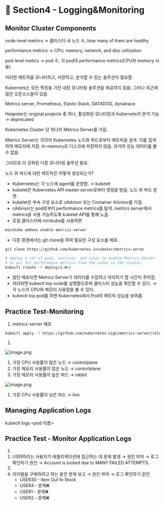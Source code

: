# 🍨 Section4 - Logging&Monitoring

## Monitor Cluster Components


node-level metrics → 클러스터 내 노드 수, how many of them are healthy


performance metrics → CPU, memory, network, and disc utilization


pod-level  metics → pod 수, 각 pod의 performance metrics(CPU와 memory 사용)


이러한 메트릭을 모니터하고, 저장하고, 분석할 수 있는 솔루션이 필요함.


Kubernets는 모든 특징을 가진 내장 모니터링 솔루션을 제공하지 않음. 그러나 최근에 많은 오픈소스들이 있음.


Metrics server, Prometheus, Elastic Stack, DATADOG, dynatrace


Heapster는 original projects 중 하나, 활성화된 모니터링과 Kubernets의 분석 기능 → deprecated


Kubernetes Cluster 당 하나의 Metrics Server를 가짐.


Metrics Server는 각각의 Kubernetes 노드와 파드로부터 메트릭을 검색. 이를 집계하여 메모리에 저장. In-memory로 디스크에 저장하지 않음. 과거의 성능 데이터를 볼 수 없음.


그러므로 더 강화된 다른 모니터링 솔루션 필요.


노드 위 파드에 대한 메트릭은 어떻게 생성되는가?

- Kubernetes는 각 노드에 agent를 운영함. → kubelet
- kubelet은 Kubernetes API master server로부터 명령을 받음. 노드 위 파드 운영.
- kubelet은 부속 구성 요소로 cAdvisor 또는 Container Advisor를 가짐.
- cAdvisor는 pod로부터 performance metrics를 탐색. metrics server에서 metrics을 사용 가능하도록  kubelet API를 통해 노출.
- 로컬 클러스터에 minikube를 사용하면

```bash
minikube addons enable metrics-server
```

- 다른 환경에서는 git clone을 하여 필요한 구성 요소를 배포.

```bash
git clone https://github-com/kubernetes-incubator/metrics-serve

# deploy a set of pods, services, and roles to enable Metrics Server
# to pul for performance metrics from the nodes in the cluster.
kubectl create -f deploy/1.8+/
```

- 일단 배포되면 Metrics Server가 데이터를 수집하고 처리하기 할 시간이 주어짐.
- 처리되면 kubectl top node를 실행함으로써 클러스터 성능을 확인할 수 있다. → 각 노드의 CPU와 메모리 사용량을 볼 수 있다.
- kubectl top pod를 하면 Kubernetes에서 Pod의 메트릭 성능을 보여줌.

## Practice Test-Monitoring

1. metrics-server 배포

```bash
kubectl apply -f https://github.com/kubernetes-sigs/metrics-server/releases/latest/download/components.yaml
```

1. 

![image.png](https://prod-files-secure.s3.us-west-2.amazonaws.com/b2ea2032-00e9-4883-a13b-cb03cf5b2334/be867e9c-0d47-47a3-971e-146d2c8c7945/image.png?X-Amz-Algorithm=AWS4-HMAC-SHA256&X-Amz-Content-Sha256=UNSIGNED-PAYLOAD&X-Amz-Credential=ASIAZI2LB466SHL6APMI%2F20250405%2Fus-west-2%2Fs3%2Faws4_request&X-Amz-Date=20250405T140712Z&X-Amz-Expires=3600&X-Amz-Security-Token=IQoJb3JpZ2luX2VjELH%2F%2F%2F%2F%2F%2F%2F%2F%2F%2FwEaCXVzLXdlc3QtMiJIMEYCIQCkqmyiLN2Z0nWxq7yKZO%2FY8wkfLhHTn%2BkpFvFn1bCFMAIhAL6t6HjvOlmyACsg1yuwRTblQ%2BaUfgiz3VgZEmyfsOkZKv8DCCoQABoMNjM3NDIzMTgzODA1IgxxanV1W2Pa%2B%2Bs6ITsq3AMt3bCljhs0GmaCY%2FKWxdfA4hSOOIyrTC5aSeDk4DRauzayzGOgOANqVokq8KtPKDCNclKiD2Q1%2BhyfZO%2B3wo9QZ6r%2BHtuMXKDmo4PG%2Bor%2B8ITghg4%2BZmuLE3KV%2FiQsxgyoSJqOH7qipp9rmMpsUpu3CrMOdiXTL5YOTYy5yveLuiptO3S65UH9O4NGTBHcBZDnGpossbaHZR66mBhpz5VMbXD2YYcAAn6soCdn0JSt0Q%2B1K7cBgBseKEh3eb0P%2FjXsAjNTJNFgmUdC%2FdRbEC2Zyhlo21KSL62rlK6wfpWUXkScbbqjuVjDmNFTuxdlJ6eViiF3YP59uoR68YzcQs4DaPhSxJ6flcGRVx4KdvKPYw%2Fav2%2Flkfh53YRjlaxUuZ7%2FCvtXPGFODrqEDI5kPL3Gi1fe97UdMvGCUbmh7F07ByuTWDWE2ZEhGFeshseAMzt2gwoQDVT2kF7YW6YX22aP5A%2BRqcvcPJ%2FnfMgRsCcS0IXA0iqsaz4EGj7LHXhZ7Azmjwxtne5%2BWqK6eRv50MS6okO9%2B4iWLRrzxLt9oShDivaAoA29IbrRKG%2FihZdWGg%2F9K7e%2FxCDp1a0Q129jJYEtKdzei1sZxxhsAJPjEGycuei5z9bCWzyAfPSk1TDU5MO%2FBjqkAV9PHxb80s5F57L96CjergP8zhiOu74IaPXoOTXN8vIhCiFWVrlYIIyYD8vfuITr75gGClas1ObzP77vFI%2FIkp9cgd8p4EnrNwl9KYYhm89yXYVqU1tirlHY4mMbxy9cFVjOV6CiiVVb%2BlLqZL9ZO3nqjHlWTavzevpAhLXZR5NqUyX3XYp8ZlHsGH3jJSe4u0VPtPVCp2zrZ75E8WD%2B9MEehLeR&X-Amz-Signature=19017671d17061bbc0c6c738f035780a00d652e366adad9e20882d27a2ee3a8b&X-Amz-SignedHeaders=host&x-id=GetObject)

1. 가장 CPU 사용률이 많은 노드 → controlplane
2. 가장 메모리 사용률이 많은 노드 → contorlplane
3. 가장 메모리 사용률이 높은 파드 → rabbit

![image.png](https://prod-files-secure.s3.us-west-2.amazonaws.com/b2ea2032-00e9-4883-a13b-cb03cf5b2334/a5ad8203-cf78-4c06-9de1-67cb491aedc9/image.png?X-Amz-Algorithm=AWS4-HMAC-SHA256&X-Amz-Content-Sha256=UNSIGNED-PAYLOAD&X-Amz-Credential=ASIAZI2LB466SHL6APMI%2F20250405%2Fus-west-2%2Fs3%2Faws4_request&X-Amz-Date=20250405T140712Z&X-Amz-Expires=3600&X-Amz-Security-Token=IQoJb3JpZ2luX2VjELH%2F%2F%2F%2F%2F%2F%2F%2F%2F%2FwEaCXVzLXdlc3QtMiJIMEYCIQCkqmyiLN2Z0nWxq7yKZO%2FY8wkfLhHTn%2BkpFvFn1bCFMAIhAL6t6HjvOlmyACsg1yuwRTblQ%2BaUfgiz3VgZEmyfsOkZKv8DCCoQABoMNjM3NDIzMTgzODA1IgxxanV1W2Pa%2B%2Bs6ITsq3AMt3bCljhs0GmaCY%2FKWxdfA4hSOOIyrTC5aSeDk4DRauzayzGOgOANqVokq8KtPKDCNclKiD2Q1%2BhyfZO%2B3wo9QZ6r%2BHtuMXKDmo4PG%2Bor%2B8ITghg4%2BZmuLE3KV%2FiQsxgyoSJqOH7qipp9rmMpsUpu3CrMOdiXTL5YOTYy5yveLuiptO3S65UH9O4NGTBHcBZDnGpossbaHZR66mBhpz5VMbXD2YYcAAn6soCdn0JSt0Q%2B1K7cBgBseKEh3eb0P%2FjXsAjNTJNFgmUdC%2FdRbEC2Zyhlo21KSL62rlK6wfpWUXkScbbqjuVjDmNFTuxdlJ6eViiF3YP59uoR68YzcQs4DaPhSxJ6flcGRVx4KdvKPYw%2Fav2%2Flkfh53YRjlaxUuZ7%2FCvtXPGFODrqEDI5kPL3Gi1fe97UdMvGCUbmh7F07ByuTWDWE2ZEhGFeshseAMzt2gwoQDVT2kF7YW6YX22aP5A%2BRqcvcPJ%2FnfMgRsCcS0IXA0iqsaz4EGj7LHXhZ7Azmjwxtne5%2BWqK6eRv50MS6okO9%2B4iWLRrzxLt9oShDivaAoA29IbrRKG%2FihZdWGg%2F9K7e%2FxCDp1a0Q129jJYEtKdzei1sZxxhsAJPjEGycuei5z9bCWzyAfPSk1TDU5MO%2FBjqkAV9PHxb80s5F57L96CjergP8zhiOu74IaPXoOTXN8vIhCiFWVrlYIIyYD8vfuITr75gGClas1ObzP77vFI%2FIkp9cgd8p4EnrNwl9KYYhm89yXYVqU1tirlHY4mMbxy9cFVjOV6CiiVVb%2BlLqZL9ZO3nqjHlWTavzevpAhLXZR5NqUyX3XYp8ZlHsGH3jJSe4u0VPtPVCp2zrZ75E8WD%2B9MEehLeR&X-Amz-Signature=ad7bc918b79d6116600c8a8d2a97ad95b1d39606056d6aa0e1ab805fe14b98ac&X-Amz-SignedHeaders=host&x-id=GetObject)

1. 가장 CPU 사용률이 낮은 파드 → lion

## Managing Application Logs


kubectl logs <pod 이름>


## Practice Test - Monitor Application Logs

1. 
2. USER5라는 사용자가 애플리케이션에 접근하는 데 문제 발생 → 원인 파악 → 로그 확인하기
원인 → Account is locked due to MANY FAILED ATTEMPTS.
3. 
4. 아이템을 구매하려고 하는 동안 문제 보고 → 원인 파악 → 로그 확인하기
원인
    - USER30 - Item Out fo Stock
    - USER4 - 문제❌
    - USER1 - 문제❌
    - USER2 - 문제❌
